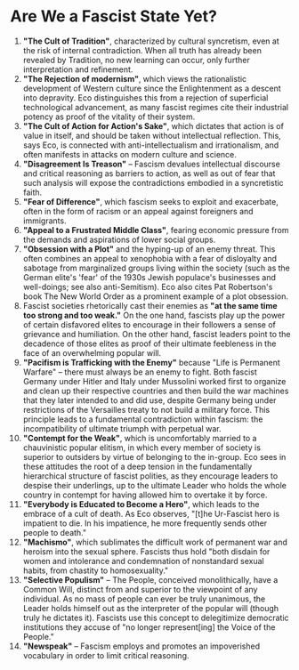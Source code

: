 # Are We a Fascist State Yet?
1. **"The Cult of Tradition"**, characterized by cultural syncretism, even at the risk of internal contradiction. When all truth has already been revealed by Tradition, no new learning can occur, only further interpretation and refinement.
2. **"The Rejection of modernism"**, which views the rationalistic development of Western culture since the Enlightenment as a descent into depravity. Eco distinguishes this from a rejection of superficial technological advancement, as many fascist regimes cite their industrial potency as proof of the vitality of their system.
3. **"The Cult of Action for Action's Sake"**, which dictates that action is of value in itself, and should be taken without intellectual reflection. This, says Eco, is connected with anti-intellectualism and irrationalism, and often manifests in attacks on modern culture and science.
4. **"Disagreement Is Treason"** – Fascism devalues intellectual discourse and critical reasoning as barriers to action, as well as out of fear that such analysis will expose the contradictions embodied in a syncretistic faith.
5. **"Fear of Difference"**, which fascism seeks to exploit and exacerbate, often in the form of racism or an appeal against foreigners and immigrants.
6. **"Appeal to a Frustrated Middle Class"**, fearing economic pressure from the demands and aspirations of lower social groups.
7. **"Obsession with a Plot"** and the hyping-up of an enemy threat. This often combines an appeal to xenophobia with a fear of disloyalty and sabotage from marginalized groups living within the society (such as the German elite's 'fear' of the 1930s Jewish populace's businesses and well-doings; see also anti-Semitism). Eco also cites Pat Robertson's book The New World Order as a prominent example of a plot obsession.
8. Fascist societies rhetorically cast their enemies as **"at the same time too strong and too weak."** On the one hand, fascists play up the power of certain disfavored elites to encourage in their followers a sense of grievance and humiliation. On the other hand, fascist leaders point to the decadence of those elites as proof of their ultimate feebleness in the face of an overwhelming popular will.
9. **"Pacifism is Trafficking with the Enemy"** because "Life is Permanent Warfare" – there must always be an enemy to fight. Both fascist Germany under Hitler and Italy under Mussolini worked first to organize and clean up their respective countries and then build the war machines that they later intended to and did use, despite Germany being under restrictions of the Versailles treaty to not build a military force. This principle leads to a fundamental contradiction within fascism: the incompatibility of ultimate triumph with perpetual war.
10. **"Contempt for the Weak"**, which is uncomfortably married to a chauvinistic popular elitism, in which every member of society is superior to outsiders by virtue of belonging to the in-group. Eco sees in these attitudes the root of a deep tension in the fundamentally hierarchical structure of fascist polities, as they encourage leaders to despise their underlings, up to the ultimate Leader who holds the whole country in contempt for having allowed him to overtake it by force.
11. **"Everybody is Educated to Become a Hero"**, which leads to the embrace of a cult of death. As Eco observes, "[t]he Ur-Fascist hero is impatient to die. In his impatience, he more frequently sends other people to death."
12. **"Machismo"**, which sublimates the difficult work of permanent war and heroism into the sexual sphere. Fascists thus hold "both disdain for women and intolerance and condemnation of nonstandard sexual habits, from chastity to homosexuality."
13. **"Selective Populism"** – The People, conceived monolithically, have a Common Will, distinct from and superior to the viewpoint of any individual. As no mass of people can ever be truly unanimous, the Leader holds himself out as the interpreter of the popular will (though truly he dictates it). Fascists use this concept to delegitimize democratic institutions they accuse of "no longer represent[ing] the Voice of the People."
14. **"Newspeak"** – Fascism employs and promotes an impoverished vocabulary in order to limit critical reasoning.